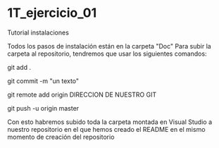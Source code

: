 # 1T_ejercicio_01
Tutorial instalaciones

Todos los pasos de instalación están en la carpeta "Doc"
Para subir la carpeta al repositorio, tendremos que usar los siguientes comandos:

git add .

git commit -m "un texto"

git remote add origin DIRECCION DE NUESTRO GIT

git push -u origin master

Con esto habremos subido toda la carpeta montada en Visual Studio a nuestro repositorio en el que hemos creado el README en el mismo momento de creación del repositorio
